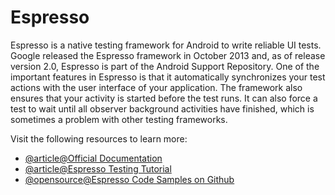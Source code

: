 # Espresso

Espresso is a native testing framework for Android to write reliable UI tests. Google released the Espresso framework in October 2013 and, as of release version 2.0, Espresso is part of the Android Support Repository. One of the important features in Espresso is that it automatically synchronizes your test actions with the user interface of your application. The framework also ensures that your activity is started before the test runs. It can also force a test to wait until all observer background activities have finished, which is sometimes a problem with other testing frameworks.

Visit the following resources to learn more:

- [@article@Official Documentation](https://developer.android.com/training/testing/espresso#kotlin)
- [@article@Espresso Testing Tutorial](https://www.tutorialspoint.com/espresso_testing/index.htm)
- [@opensource@Espresso Code Samples on Github](https://github.com/android/testing-samples)
